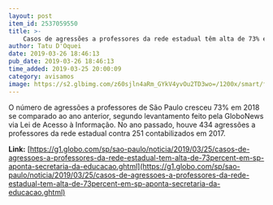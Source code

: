 ```yaml
---
layout: post
item_id: 2537059550
title: >-
    Casos de agressões a professores da rede estadual têm alta de 73% em SP
author: Tatu D'Oquei
date: 2019-03-26 18:46:13
pub_date: 2019-03-26 18:46:13
time_added: 2019-03-25 20:00:09
category: avisamos
image: https://s2.glbimg.com/z60sjln4aRm_GYkV4yvOu2TD3wo=/1200x/smart/filters:cover():strip_icc()/s02.video.glbimg.com/x720/7484825.jpg
---
```


O número de agressões a professores de São Paulo cresceu 73% em 2018 se comparado ao ano anterior, segundo levantamento feito pela GloboNews via Lei de Acesso à Informação. No ano passado, houve 434 agressões a professores da rede estadual contra 251 contabilizados em 2017.

**Link:** [https://g1.globo.com/sp/sao-paulo/noticia/2019/03/25/casos-de-agressoes-a-professores-da-rede-estadual-tem-alta-de-73percent-em-sp-aponta-secretaria-da-educacao.ghtml](https://g1.globo.com/sp/sao-paulo/noticia/2019/03/25/casos-de-agressoes-a-professores-da-rede-estadual-tem-alta-de-73percent-em-sp-aponta-secretaria-da-educacao.ghtml)


